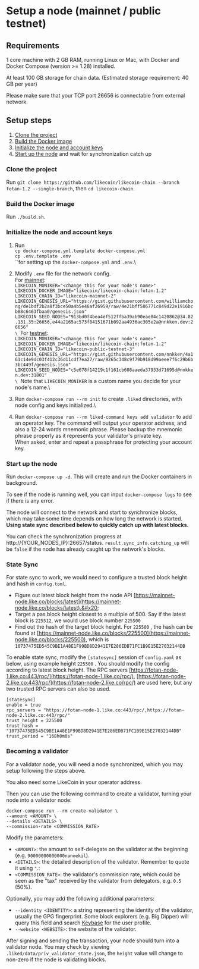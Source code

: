 # Setup a node (mainnet / public testnet)

## Requirements

1 core machine with 2 GB RAM, running Linux or Mac, with Docker and Docker Compose (version >= 1.28) installed.

At least 100 GB storage for chain data. (Estimated storage requirement: 40 GB per year)

Please make sure that your TCP port 26656 is connectable from external network.

## Setup steps

1. [Clone the project](https://github.com/likecoin/likecoin-chain/wiki/Setup-LikeCoin-chain-mainnet-node#clone-the-project)
2. [Build the Docker image](https://github.com/likecoin/likecoin-chain/wiki/Setup-LikeCoin-chain-mainnet-node#build-the-docker-image)
3. [Initialize the node and account keys](https://github.com/likecoin/likecoin-chain/wiki/Setup-LikeCoin-chain-mainnet-node#initialize-the-node-and-account-keys)
4. [Start up the node](https://github.com/likecoin/likecoin-chain/wiki/Setup-LikeCoin-chain-mainnet-node#start-up-the-node) and wait for synchronization catch up

### Clone the project

Run `git clone https://github.com/likecoin/likecoin-chain --branch fotan-1.2 --single-branch`, then `cd likecoin-chain`.

### Build the Docker image

Run `./build.sh`.

### Initialize the node and account keys

1. Run\
   `cp docker-compose.yml.template docker-compose.yml`\
   `cp .env.template .env`\
   ``for setting up the `docker-compose.yml` and `.env`.\

2. Modify `.env` file for the network config.\
   For [mainnet](https://github.com/likecoin/mainnet):\
   `LIKECOIN_MONIKER="<change this for your node's name>"`\
   `LIKECOIN_DOCKER_IMAGE="likecoin/likecoin-chain:fotan-1.2"`\
   `LIKECOIN_CHAIN_ID="likecoin-mainnet-2"`\
   `LIKECOIN_GENESIS_URL="https://gist.githubusercontent.com/williamchong/de1bdf2b2a8f3bce50a4b5e46af26959/raw/4e21bff586771c849d22e1916bcb88c6463fbaa0/genesis.json"`\
   `LIKECOIN_SEED_NODES="913bd0f4bea4ef512ffba39ab90eae84c1420862@34.82.131.35:26656,e44a2165ac573f84151671b092aa4936ac305e2a@nnkken.dev:26656"`\
   ``\
   ``For [testnet](https://github.com/likecoin/testnets):\
   `LIKECOIN_MONIKER="<change this for your node's name>"`\
   `LIKECOIN_DOCKER_IMAGE="likecoin/likecoin-chain:fotan-1.2"`\
   `LIKECOIN_CHAIN_ID="likecoin-public-testnet-3"`\
   `LIKECOIN_GENESIS_URL="https://gist.githubusercontent.com/nnkken/4a161c14e9dc03f412c36d11cdf7ea27/raw/9265c348c9f79b918d99aeee7f6c29b6b3bc449f/genesis.json"`\
   `LIKECOIN_SEED_NODES="c5e678f14219c1f161cb608aaeda37933d71695d@nnkken.dev:31801"`\
   ``\
   ``Note that `LIKECOIN_MONIKER` is a custom name you decide for your node's name.\

3. Run `docker-compose run --rm init` to create `.liked` directories, with node config and keys initialized.\

4. Run `docker-compose run --rm liked-command keys add validator` to add an operator key. The command will output your operator address, and also a 12-24 words mnemonic phrase. Please backup the mnemonic phrase properly as it represents your validator's private key.\
   When asked, enter and repeat a passphrase for protecting your account key.

### Start up the node

Run `docker-compose up -d`. This will create and run the Docker containers in background.

To see if the node is running well, you can input `docker-compose logs` to see if there is any error.

The node will connect to the network and start to synchronize blocks, which may take some time depends on how long the network is started. **Using state sync described below to quickly catch up with latest blocks.**

You can check the synchronization progress at http://{YOUR\_NODES\_IP}:26657/status. `result.sync_info.catching_up` will be `false` if the node has already caught up the network's blocks.

### State Sync

For state sync to work, we would need to configure a trusted block height and hash in `config.toml`.

* Figure out latest block height from the node API [https://mainnet-node.like.co/blocks/latest](https://mainnet-node.like.co/blocks/latest).&#x20;
* Target a pas block height closest to a multiple of 500. Say if the latest block is `225512`, we would use block number `225500`
* Find out the  hash of the target block height. For `225500` , the hash can be found at [https://mainnet-node.like.co/blocks/225500](https://mainnet-node.like.co/blocks/225500), which is `10737475ED545C9BE1A48E1F99BD8D2941E7E286EDB71FC1B9E15E27032144DB`

To enable state sync, modify the `[statesync]` session of `config.yaml` as below, using  example height `225500` . You should modify the config according to latest block height. The RPC servers [https://fotan-node-1.like.co:443/rpc/](https://fotan-node-1.like.co/rpc/), [https://fotan-node-2.like.co:443/rpc/](https://fotan-node-2.like.co/rpc/) are used here, but any two trusted RPC servers can also be used.

```
[statesync]
enable = true
rpc_servers = "https://fotan-node-1.like.co:443/rpc/,https://fotan-node-2.like.co:443/rpc/"
trust_height = 225500
trust_hash = "10737475ED545C9BE1A48E1F99BD8D2941E7E286EDB71FC1B9E15E27032144DB"
trust_period = "168h0m0s"
```

### Becoming a validator

For a validator node, you will need a node synchronized, which you may setup following the steps above.

You also need some LikeCoin in your operator address.

Then you can use the following command to create a validator, turning your node into a validator node:

`docker-compose run --rm create-validator \`\
&#x20;   `--amount <AMOUNT> \`\
&#x20;   `--details <DETAILS> \`\
&#x20;   `--commission-rate <COMMISSION_RATE>`

Modify the parameters:

* `<AMOUNT>`: the amount to self-delegate on the validator at the beginning (e.g. `90000000000000nanoekil`).
* `<DETAILS>`: the detailed description of the validator. Remember to quote it using `"`.:
* `<COMMISSION_RATE>`: the validator's commission rate, which could be seen as the "tax" received by the validator from delegators, e.g. `0.5` (50%).

Optionally, you may add the following additional parameters:

* `--identity <IDENTITY>`: a string representing the identity of the validator, usually the GPG fingerprint. Some block explorers (e.g. Big Dipper) will query this field and search [Keybase](https://keybase.io) for the user profile.
* `--website <WEBSITE>`: the website of the validator.

After signing and sending the transaction, your node should turn into a validator node. You may check by viewing `.liked/data/priv_validator_state.json`, the `height` value will change to non-zero if the node is validating blocks.
